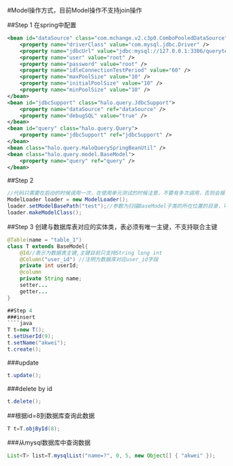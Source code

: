 #Model操作方式，目前Model操作不支持join操作

##Step 1 在spring中配置
````xml
<bean id="dataSource" class="com.mchange.v2.c3p0.ComboPooledDataSource">
	<property name="driverClass" value="com.mysql.jdbc.Driver" />
	<property name="jdbcUrl" value="jdbc:mysql://127.0.0.1:3306/querytest?useUnicode=true&amp;characterEncoding=UTF-8" />
	<property name="user" value="root" />
	<property name="password" value="root" />
	<property name="idleConnectionTestPeriod" value="60" />
	<property name="maxPoolSize" value="10" />
	<property name="initialPoolSize" value="10" />
	<property name="minPoolSize" value="10" />
</bean>
<bean id="jdbcSupport" class="halo.query.JdbcSupport">
	<property name="dataSource" ref="dataSource" />
	<property name="debugSQL" value="true" />
</bean>
<bean id="query" class="halo.query.Query">
	<property name="jdbcSupport" ref="jdbcSupport" />
</bean>
<bean class="halo.query.HaloQuerySpringBeanUtil" />
<bean class="halo.query.model.BaseModel">
	<property name="query" ref="query" />
</bean>
````

##Step 2
````java
//代码只需要在启动的时候调用一次，在使用单元测试的时候注意，不要有多次调用，否则会报错误信息
ModelLoader loader = new ModelLoader();
loader.setModelBasePath("test");//参数为扫描BaseModel子类的所在位置的目录，可以设置最大的目录，也可以设置Model的目录,例如: test/model
loader.makeModelClass();
````
##Step 3 创建与数据库表对应的实体类，表必须有唯一主键，不支持联合主键
```` java
@Table(name = "table_1")
class T extends BaseModel{
	@Id//表示为数据表主键,主键目前只支持String long int
	@Column("user_id") //注明为数据库对应user_id字段
	private int userId;
	@column
	private String name;
	setter...
	getter...
}

##Step 4
###insert
````java
T t=new T();
t.setUserId(9);
t.setName("akwei");
t.create();
````

###update
````java
t.update();
````

###delete by id
````java
t.delete();
````

##根据id=8到数据库查询此数据
````java
T t=T.objById(8);
````

###从mysql数据库中查询数据
````java
List<T> list=T.mysqlList("name=?", 0, 5, new Object[] { "akwei" });
````

